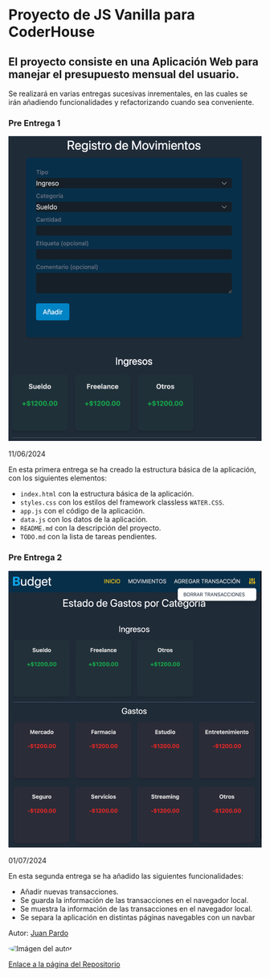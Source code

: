 # Proyecto de JS Vanilla para CoderHouse

## El proyecto consiste en una Aplicación Web para manejar el presupuesto mensual del usuario.

Se realizará en varias entregas sucesivas inrementales, en las cuales se irán añadiendo funcionalidades y refactorizando cuando sea conveniente.

### Pre Entrega 1

[//]: # (captura)

![Captura de la Pre Entrega 1](https://raw.githubusercontent.com/JuaniPardo/Budget/main/assets/images/Screen%20Pre-entrega1.png)

11/06/2024

En esta primera entrega se ha creado la estructura básica de la aplicación, con los siguientes elementos:

- `index.html` con la estructura básica de la aplicación.
- `styles.css` con los estilos del framework classless `WATER.CSS`.
- `app.js` con el código de la aplicación.
- `data.js` con los datos de la aplicación.
- `README.md` con la descripción del proyecto.
- `TODO.md` con la lista de tareas pendientes.

[//]: # (### Entrega 2)
### Pre Entrega 2

[//]: # (captura)
![Captura de la Pre Entrega 2](https://raw.githubusercontent.com/JuaniPardo/Budget/main/assets/images/Screen%20Pre-entrega2.png)

01/07/2024

En esta segunda entrega se ha añadido las siguientes funcionalidades:
- Añadir nuevas transacciones.
- Se guarda la información de las transacciones en el navegador local.
- Se muestra la información de las transacciones en el navegador local.
- Se separa la aplicación en distintas páginas navegables con un navbar




Autor: [Juan Pardo](https://github.com/JuaniPardo)


<img src="https://avatars.githubusercontent.com/u/118234203?v=4" alt="Imágen del autor" style="width:200px; height:200px; border-radius:50%;">


[Enlace a la página del Repositorio](https://github.com/JuaniPardo/Budget)
